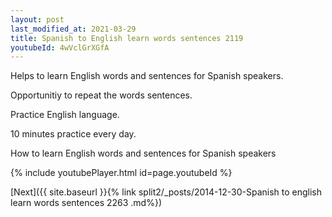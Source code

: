 ```yaml
---
layout: post
last_modified_at: 2021-03-29
title: Spanish to English learn words sentences 2119 
youtubeId: 4wVclGrXGfA
---
```

 
 
Helps to learn English words and sentences for Spanish speakers.

Opportunitiy to repeat the words sentences. 

Practice English language. 
 
10 minutes practice every day. 
 
How to learn English words and sentences for Spanish speakers 
 
{% include youtubePlayer.html id=page.youtubeId %}
 
 
[Next]({{ site.baseurl }}{% link  split2/_posts/2014-12-30-Spanish to english learn words sentences 2263 .md%})
 

